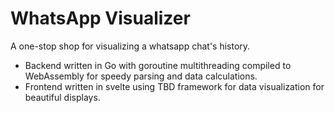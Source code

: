 # WhatsApp Visualizer

A one-stop shop for visualizing a whatsapp chat's history.

-   Backend written in Go with goroutine multithreading compiled to WebAssembly for speedy parsing and data calculations.
-   Frontend written in svelte using TBD framework for data visualization for beautiful displays.
